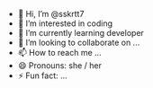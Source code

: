 - 👋 Hi, I’m @sskrtt7
- 👀 I’m interested in coding
- 🌱 I’m currently learning developer
- 💞️ I’m looking to collaborate on ...
- 📫 How to reach me ...
- 😄 Pronouns: she / her
- ⚡ Fun fact: ...

<!---
sskrtt7/sskrtt7 is a ✨ special ✨ repository because its `README.md` (this file) appears on your GitHub profile.
You can click the Preview link to take a look at your changes.
--->
